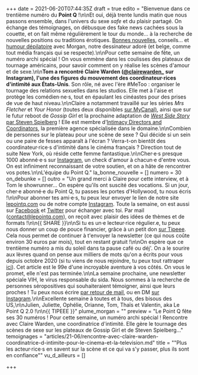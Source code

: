 +++
date = 2021-06-20T07:44:35Z
draft = true
edito = "Bienvenue dans ce trentième numéro du **Point Q** !\n\nEt oui, déjà trente lundis matin que nous passons ensemble, dans l'univers du sexe _safe_ et du plaisir partagé. On échange des témoignages, on débusque des fake news cachées sous la couette, et on fait même régulièrement le tour du monde... à la recherche de nouvelles positions ou traditions érotiques. [Bonnes nouvelles](https://lepointq.com/articles/#la-bonne-nouvelle), conseils... et [humour dépilatoire](https://lepointq.com/articles/#plume-morgan) avec Morgan, notre dessinateur adoré (et belge, comme tout média français qui se respecte).\n\nPour cette semaine de fête, un numéro archi spécial ! On vous emmène dans les coulisses des plateaux de tournage américains, pour savoir comment on y réalise les scènes d'amour et de sexe.\n\n**Tom a rencontré Claire Warden (**[**@clairewarden_**](https://www.instagram.com/clairewarden_) **sur Instagram), l'une des figures du mouvement des coordinateur·rices d'intimité aux États-Unis**. Son rôle, né avec l'ère #MeToo : organiser le tournage des relations sexuelles dans les studios. Elle met à l'aise et protège les comédien·ne·s, tout en épaulant les cinéastes pour des prises de vue de haut niveau.\n\nClaire a notamment travaillé sur les séries _Mrs Fletcher_ et _Your Honor_ (toutes deux disponibles [sur MyCanal)](https://www.canalplus.com/series/), ainsi que sur le futur reboot de _Gossip Girl_ et la prochaine adaptation de [_West Side Story_ par Steven Spielberg](https://www.youtube.com/watch?v=CbUM27qw6a8) ! Elle est membre d'[Intimacy Directors and Coordinators](https://www.idcprofessionals.com/), la première agence spécialisée dans le domaine.\n\nCombien de personnes sur le plateau pour une scène de sexe ? Qui décide si un sein ou une paire de fesses apparaît à l'écran ? Verra-t-on bientôt des coordinateur·rice·s d'intimité dans le cinéma français ? Direction tout de suite New York, où réside cette femme fantastique.\n\nCher·e·s presque 1000 abonné·e·s sur [Instagram](https://www.instagram.com/lepoint.q/), un check d'amour à chacun·e d'entre vous. On est infiniment reconnaissant de votre soutien, et on a hâte de rencontrer vos potes.\n\nL'équipe du Point Q."
la_bonne_nouvelle = []
numero = 30
on_debunke = []
outro = "Un grand merci à Claire pour cette interview, et à Tom le showrunner... On espère qu'ils ont suscité des vocations. Si un jour, cher·e abonné·e du Point Q, tu passes les portes d'Hollywood, tu nous écris !\n\nPour abonner tes ami·e·s, tu peux leur envoyer le lien de notre site [lepointq.com](https://lepointq.com) ou de notre compte [Instagram](https://www.instagram.com/lepoint.q/). Toute la semaine, on est aussi sur [Facebook](https://www.facebook.com/lepointq.news) et [Twitter](https://twitter.com/LePointQ) pour échanger avec toi. Par mail ([contact@lepointq.com](mailto:contact@lepointq.com)), on reçoit avec plaisir des idées de thèmes et de formats !\n\n{{ SHARE }}\n\nSi tu es un·e lecteur·rice régulier.e, tu peux nous donner un coup de pouce financier, grâce à un petit don [sur Tipeee](https://fr.tipeee.com/le-point-q). Cela nous permet de continuer à t'envoyer la newsletter (ce qui nous coûte environ 30 euros par mois), tout en restant gratuit !\n\nOn espère que ce trentième numéro a mis du soleil dans ta pause café ou déj'. On a le sourire aux lèvres quand on pense aux milliers de mots qu'on a écrits pour vous depuis octobre 2020 (si tu viens de nous rejoindre, tu peux tout rattraper [ici](https://lepointq.com/newsletters/)). Cet article est le 99e d'une incroyable aventure à vos côtés. On vous le promet, elle n'est pas terminée.\n\nLa semaine prochaine, une newsletter spéciale VIH, le virus responsable du sida. Nous sommes à la recherche de personnes séropositives qui souhaiteraient témoigner, ainsi que leurs proches ! Tu peux nous écrire [par retour de mail](mailto:contact@lepointq.com), ou en DM [sur Instagram](https://www.instagram.com/lepoint.q/).\n\nExcellente semaine à toutes et à tous, des bisous des US,\n\nJulien, Juliette, Ophélie, Orianne, Tom, Thaïs et Valentin, aka Le Point Q 2.0 !\n\n{{ TIPEEE }}"
plume_morgan = ""
preview = "Le Point Q fête ses 30 numéros ! Pour cette semaine, un numéro archi spécial ! Rencontre avec Claire Warden, une coordinatrice d'intimité. Elle gère le tournage des scènes de sexe sur les plateaux de Gossip Girl et de Steven Spielberg..."
temoignages = "articles/21-06/rencontre-avec-claire-warden-coordinatrice-d-intimite-pour-le-cinema-et-la-television.md"
title = "\"Plus les acteur·rice·s en savent sur la scène et ce qui va s'y passer, plus ils sont en confiance\""
vu_d_ailleurs = []

+++

